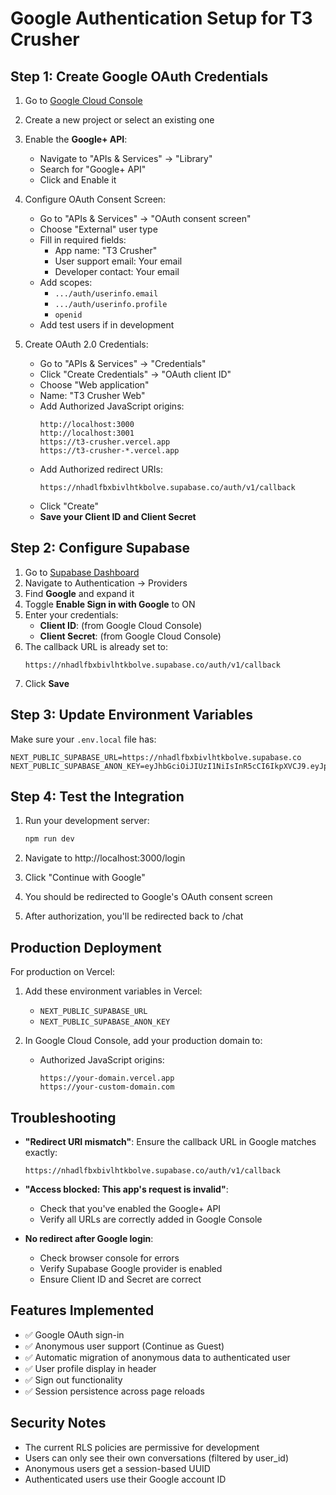 # Google Authentication Setup for T3 Crusher

## Step 1: Create Google OAuth Credentials

1. Go to [Google Cloud Console](https://console.cloud.google.com/)
2. Create a new project or select an existing one
3. Enable the **Google+ API**:
   - Navigate to "APIs & Services" → "Library"
   - Search for "Google+ API"
   - Click and Enable it

4. Configure OAuth Consent Screen:
   - Go to "APIs & Services" → "OAuth consent screen"
   - Choose "External" user type
   - Fill in required fields:
     - App name: "T3 Crusher"
     - User support email: Your email
     - Developer contact: Your email
   - Add scopes:
     - `.../auth/userinfo.email`
     - `.../auth/userinfo.profile`
     - `openid`
   - Add test users if in development

5. Create OAuth 2.0 Credentials:
   - Go to "APIs & Services" → "Credentials"
   - Click "Create Credentials" → "OAuth client ID"
   - Choose "Web application"
   - Name: "T3 Crusher Web"
   - Add Authorized JavaScript origins:
     ```
     http://localhost:3000
     http://localhost:3001
     https://t3-crusher.vercel.app
     https://t3-crusher-*.vercel.app
     ```
   - Add Authorized redirect URIs:
     ```
     https://nhadlfbxbivlhtkbolve.supabase.co/auth/v1/callback
     ```
   - Click "Create"
   - **Save your Client ID and Client Secret**

## Step 2: Configure Supabase

1. Go to [Supabase Dashboard](https://supabase.com/dashboard/project/nhadlfbxbivlhtkbolve/settings/auth)
2. Navigate to Authentication → Providers
3. Find **Google** and expand it
4. Toggle **Enable Sign in with Google** to ON
5. Enter your credentials:
   - **Client ID**: (from Google Cloud Console)
   - **Client Secret**: (from Google Cloud Console)
6. The callback URL is already set to:
   ```
   https://nhadlfbxbivlhtkbolve.supabase.co/auth/v1/callback
   ```
7. Click **Save**

## Step 3: Update Environment Variables

Make sure your `.env.local` file has:
```env
NEXT_PUBLIC_SUPABASE_URL=https://nhadlfbxbivlhtkbolve.supabase.co
NEXT_PUBLIC_SUPABASE_ANON_KEY=eyJhbGciOiJIUzI1NiIsInR5cCI6IkpXVCJ9.eyJpc3MiOiJzdXBhYmFzZSIsInJlZiI6Im5oYWRsZmJ4Yml2bGh0a2JvbHZlIiwicm9sZSI6ImFub24iLCJpYXQiOjE3NDk0NzMxMzIsImV4cCI6MjA2NTA0OTEzMn0.c3iSIX3NJv3gX8J1J4MNGKgU6ugv6VJE8ckE8mNc_F4
```

## Step 4: Test the Integration

1. Run your development server:
   ```bash
   npm run dev
   ```

2. Navigate to http://localhost:3000/login

3. Click "Continue with Google"

4. You should be redirected to Google's OAuth consent screen

5. After authorization, you'll be redirected back to /chat

## Production Deployment

For production on Vercel:

1. Add these environment variables in Vercel:
   - `NEXT_PUBLIC_SUPABASE_URL`
   - `NEXT_PUBLIC_SUPABASE_ANON_KEY`

2. In Google Cloud Console, add your production domain to:
   - Authorized JavaScript origins:
     ```
     https://your-domain.vercel.app
     https://your-custom-domain.com
     ```

## Troubleshooting

- **"Redirect URI mismatch"**: Ensure the callback URL in Google matches exactly:
  ```
  https://nhadlfbxbivlhtkbolve.supabase.co/auth/v1/callback
  ```

- **"Access blocked: This app's request is invalid"**: 
  - Check that you've enabled the Google+ API
  - Verify all URLs are correctly added in Google Console

- **No redirect after Google login**:
  - Check browser console for errors
  - Verify Supabase Google provider is enabled
  - Ensure Client ID and Secret are correct

## Features Implemented

- ✅ Google OAuth sign-in
- ✅ Anonymous user support (Continue as Guest)
- ✅ Automatic migration of anonymous data to authenticated user
- ✅ User profile display in header
- ✅ Sign out functionality
- ✅ Session persistence across page reloads

## Security Notes

- The current RLS policies are permissive for development
- Users can only see their own conversations (filtered by user_id)
- Anonymous users get a session-based UUID
- Authenticated users use their Google account ID